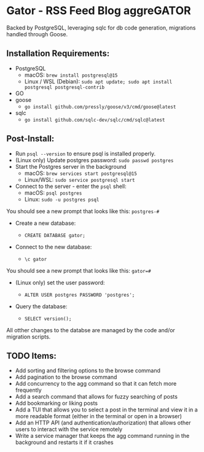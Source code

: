# Gator - RSS Feed Blog aggreGATOR

Backed by PostgreSQL, leveraging sqlc for db code generation, migrations handled through Goose.

## Installation Requirements:
- PostgreSQL
    - macOS: `brew install postgresql@15`
    - Linux / WSL (Debian): `sudo apt update; sudo apt install postgresql postgresql-contrib`
- GO
- goose
    - `go install github.com/pressly/goose/v3/cmd/goose@latest`
- sqlc
    - `go install github.com/sqlc-dev/sqlc/cmd/sqlc@latest`

## Post-Install:
- Run `psql --version` to ensure psql is installed properly.
- (Linux only) Update postgres password: `sudo passwd postgres`
- Start the Postgres server in the background
    - macOS: `brew services start postgresql@15`
    - Linux/WSL: `sudo service postgresql start`
- Connect to the server - enter the `psql` shell:
    - macOS: `psql postgres`
    - Linux: `sudo -u postgres psql`

You should see a new prompt that looks like this:
`postgres-#`

- Create a new database:
    - `CREATE DATABASE gator;`

- Connect to the new database:
    - `\c gator`

You should see a new prompt that looks like this:
`gator=#`

- (Linux only) set the user password:
    - `ALTER USER postgres PASSWORD 'postgres';`

- Query the database:
    - `SELECT version();`

All otther changes to the databse are managed by the code and/or migration scripts.

## TODO Items:
- Add sorting and filtering options to the browse command
- Add pagination to the browse command
- Add concurrency to the agg command so that it can fetch more frequently
- Add a search command that allows for fuzzy searching of posts
- Add bookmarking or liking posts
- Add a TUI that allows you to select a post in the terminal and view it in a more readable format (either in the terminal or open in a browser)
- Add an HTTP API (and authentication/authorization) that allows other users to interact with the service remotely
- Write a service manager that keeps the agg command running in the background and restarts it if it crashes
